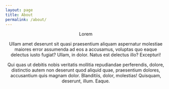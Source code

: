 ```yaml
---
layout: page
title: About
permalink: /about/
---
```



<div style="text-align: center;"><div>Lorem</div><p>Ullam amet deserunt sit quasi praesentium aliquam aspernatur molestiae maiores error assumenda ad eos a accusamus, voluptas quo eaque delectus iusto fugiat? Ullam, in dolor. Natus est delectus illo? Excepturi!</p><p>Qui quas ut debitis nobis veritatis mollitia repudiandae perferendis, dolore, distinctio autem non deserunt quod aliquid quae, praesentium dolores, accusantium quis magnam dolor. Blanditiis, dolor, molestias! Quisquam, deserunt, illum. Eaque.</p></div>